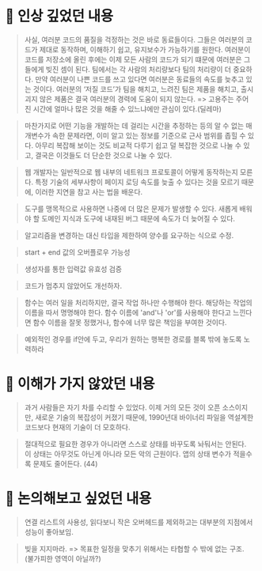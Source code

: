 # 📌 인상 깊었던 내용
> 사실, 여러분 코드의 품질을 걱정하는 것은 바로 동료들이다. 그들은 여러분의 코드가 제대로 동작하며, 이해하기 쉽고, 유지보수가 가능하기를 원한다. 여러분이 코드를 저장소에 올린 후에는 이제 모든 사람의 코드가 되기 떄문에 여러분은 그들에게 빚진 셈이 된다. 팀에서는 각 사람의 처리량보다 팀의 처리량이 더 중요하다. 만약 여러분이 나쁜 코드를 쓰고 있다면 여러분은 동료들의 속도를 늦추고 있는 것이다. 여러분의 ‘저질 코드’가 팀을 해치고, 느려진 팀은 제품을 해치고, 출시괴지 않은 제품은 결국 여러분의 경력에 도움이 되지 않는다. => 고용주는 주어진 시간에 얼마나 많은 것을 해줄 수 있느냐에만 관심이 있다.(딜레마)

> 마찬가지로 어떤 기능을 개발하는 데 걸리는 시간을 추정하는 등의 알 수 없는 매개변수가 속한 문제라면, 이미 알고 있는 정보를 기준으로 근사 범위를 좁힐 수 있다. 아무리 복잡해 보이는 것도 비교적 다루기 쉽고 덜 복잡한 것으로 나눌 수 있고, 결국은 이것들도 더 단순한 것으로 나눌 수 있다.

> 웹 개발자는 일반적으로 웹 내부의 네트워크 프로토콜이 어떻게 동작하는지 모른다. 특정 기술의 세부사항이 페이지 로딩 속도를 늦출 수 있다는 것을 모르기 때문에, 이러한 지연을 참고 사는 법을 배운다.

> 도구를 맹목적으로 사용하면 나중에 더 많은 문제가 발생할 수 있다. 새롭게 배워야 할 도메인 지식과 도구에 내재된 버그 때문에 속도가 더 늦어질 수 있다.

> 알고리즘을 변경하는 대신 타입을 제한하여 양수를 요구하는 식으로 수정.

> start + end 값의 오버플로우 가능성

> 생성자를 통한 입력값 유효성 검증

> 코드가 멈추지 않았어도 개선하자.

> 함수는 여러 일을 처리하지만, 결국 작업 하나만 수행해야 한다. 해당하는 작업의 이름을 따서 명명해야 한다. 함수 이름에 'and'나 'or'를 사용해야 한다고 느낀다면 함수 이름을 잘못 정했거나, 함수에 너무 많은 책임을 부여한 것이다.

> 예외적인 경우를 if안에 두고, 우리가 원하는 행복한 경로를 블록 밖에 놓도록 노력하라

# 📌 이해가 가지 않았던 내용

> 과거 사람들은 자기 차를 수리할 수 있었다. 이제 거의 모든 것이 오픈 소스이지만, 새로운 기술의 복잡성이 커졌기 때문에, 1990년대 바이너리 파일을 역설계한 코드보다 현재의 기술이 더 모호하다.

> 절대적으로 필요한 경우가 아니라면 스스로 상태를 바꾸도록 놔둬서는 안된다. 이 상태는 아무것도 아닌게 아니라 모든 악의 근원이다. 앱의 상태 변수가 적을수록 문제도 줄어든다. (44)

# 📌 논의해보고 싶었던 내용

> 연결 리스트의 사용성, 읽다보니 작은 오버헤드를 제외하고는 대부분의 지점에서 성능이 좋아보임.

> 빚을 지지마라. => 목표한 일정을 맞추기 위해서는 타협할 수 밖에 없는 구조. (불가피한 영역이 아닐까?)